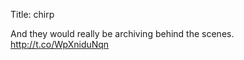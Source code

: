 Title: chirp

And they would really be archiving behind the scenes. <a href="http://t.co/WpXniduNqn">http://t.co/WpXniduNqn</a>
